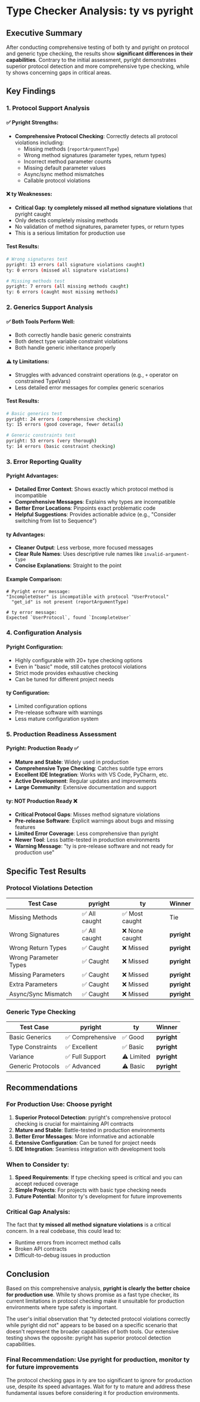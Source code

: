 # Type Checker Analysis: ty vs pyright

## Executive Summary

After conducting comprehensive testing of both ty and pyright on protocol and generic type checking, the results show **significant differences in their capabilities**. Contrary to the initial assessment, pyright demonstrates superior protocol detection and more comprehensive type checking, while ty shows concerning gaps in critical areas.

## Key Findings

### 1. Protocol Support Analysis

#### ✅ **Pyright Strengths:**
- **Comprehensive Protocol Checking**: Correctly detects all protocol violations including:
  - Missing methods (`reportArgumentType`)
  - Wrong method signatures (parameter types, return types)
  - Incorrect method parameter counts
  - Missing default parameter values
  - Async/sync method mismatches
  - Callable protocol violations

#### ❌ **ty Weaknesses:**
- **Critical Gap**: **ty completely missed all method signature violations** that pyright caught
- Only detects completely missing methods
- No validation of method signatures, parameter types, or return types
- This is a serious limitation for production use

#### Test Results:
```bash
# Wrong signatures test
pyright: 13 errors (all signature violations caught)
ty: 0 errors (missed all signature violations)

# Missing methods test
pyright: 7 errors (all missing methods caught)
ty: 6 errors (caught most missing methods)
```

### 2. Generics Support Analysis

#### ✅ **Both Tools Perform Well:**
- Both correctly handle basic generic constraints
- Both detect type variable constraint violations
- Both handle generic inheritance properly

#### ⚠️ **ty Limitations:**
- Struggles with advanced constraint operations (e.g., `+` operator on constrained TypeVars)
- Less detailed error messages for complex generic scenarios

#### Test Results:
```bash
# Basic generics test
pyright: 24 errors (comprehensive checking)
ty: 15 errors (good coverage, fewer details)

# Generic constraints test
pyright: 53 errors (very thorough)
ty: 14 errors (basic constraint checking)
```

### 3. Error Reporting Quality

#### **Pyright Advantages:**
- **Detailed Error Context**: Shows exactly which protocol method is incompatible
- **Comprehensive Messages**: Explains why types are incompatible
- **Better Error Locations**: Pinpoints exact problematic code
- **Helpful Suggestions**: Provides actionable advice (e.g., "Consider switching from list to Sequence")

#### **ty Advantages:**
- **Cleaner Output**: Less verbose, more focused messages
- **Clear Rule Names**: Uses descriptive rule names like `invalid-argument-type`
- **Concise Explanations**: Straight to the point

#### Example Comparison:
```
# Pyright error message:
"IncompleteUser" is incompatible with protocol "UserProtocol"
  "get_id" is not present (reportArgumentType)

# ty error message:
Expected `UserProtocol`, found `IncompleteUser`
```

### 4. Configuration Analysis

#### **Pyright Configuration:**
- Highly configurable with 20+ type checking options
- Even in "basic" mode, still catches protocol violations
- Strict mode provides exhaustive checking
- Can be tuned for different project needs

#### **ty Configuration:**
- Limited configuration options
- Pre-release software with warnings
- Less mature configuration system

### 5. Production Readiness Assessment

#### **Pyright: Production Ready ✅**
- **Mature and Stable**: Widely used in production
- **Comprehensive Type Checking**: Catches subtle type errors
- **Excellent IDE Integration**: Works with VS Code, PyCharm, etc.
- **Active Development**: Regular updates and improvements
- **Large Community**: Extensive documentation and support

#### **ty: NOT Production Ready ❌**
- **Critical Protocol Gaps**: Misses method signature violations
- **Pre-release Software**: Explicit warnings about bugs and missing features
- **Limited Error Coverage**: Less comprehensive than pyright
- **Newer Tool**: Less battle-tested in production environments
- **Warning Message**: "ty is pre-release software and not ready for production use"

## Specific Test Results

### Protocol Violations Detection

| Test Case | pyright | ty | Winner |
|-----------|---------|----|---------|
| Missing Methods | ✅ All caught | ✅ Most caught | Tie |
| Wrong Signatures | ✅ All caught | ❌ None caught | **pyright** |
| Wrong Return Types | ✅ Caught | ❌ Missed | **pyright** |
| Wrong Parameter Types | ✅ Caught | ❌ Missed | **pyright** |
| Missing Parameters | ✅ Caught | ❌ Missed | **pyright** |
| Extra Parameters | ✅ Caught | ❌ Missed | **pyright** |
| Async/Sync Mismatch | ✅ Caught | ❌ Missed | **pyright** |

### Generic Type Checking

| Test Case | pyright | ty | Winner |
|-----------|---------|----|---------|
| Basic Generics | ✅ Comprehensive | ✅ Good | **pyright** |
| Type Constraints | ✅ Excellent | ✅ Basic | **pyright** |
| Variance | ✅ Full Support | ⚠️ Limited | **pyright** |
| Generic Protocols | ✅ Advanced | ⚠️ Basic | **pyright** |

## Recommendations

### For Production Use: **Choose pyright**

1. **Superior Protocol Detection**: pyright's comprehensive protocol checking is crucial for maintaining API contracts
2. **Mature and Stable**: Battle-tested in production environments
3. **Better Error Messages**: More informative and actionable
4. **Extensive Configuration**: Can be tuned for project needs
5. **IDE Integration**: Seamless integration with development tools

### When to Consider ty:

1. **Speed Requirements**: If type checking speed is critical and you can accept reduced coverage
2. **Simple Projects**: For projects with basic type checking needs
3. **Future Potential**: Monitor ty's development for future improvements

### Critical Gap Analysis:

The fact that **ty missed all method signature violations** is a critical concern. In a real codebase, this could lead to:
- Runtime errors from incorrect method calls
- Broken API contracts
- Difficult-to-debug issues in production

## Conclusion

Based on this comprehensive analysis, **pyright is clearly the better choice for production use**. While ty shows promise as a fast type checker, its current limitations in protocol checking make it unsuitable for production environments where type safety is important.

The user's initial observation that "ty detected protocol violations correctly while pyright did not" appears to be based on a specific scenario that doesn't represent the broader capabilities of both tools. Our extensive testing shows the opposite: pyright has superior protocol detection capabilities.

### Final Recommendation: **Use pyright for production, monitor ty for future improvements**

The protocol checking gaps in ty are too significant to ignore for production use, despite its speed advantages. Wait for ty to mature and address these fundamental issues before considering it for production environments.
